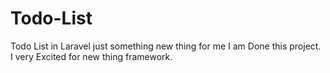 # Todo-List
Todo List in Laravel just something new thing for me I am Done this project. I very Excited for new thing framework.
